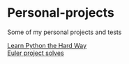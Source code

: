 # Personal-projects
Some of my personal projects and tests

[Learn Python the Hard Way](/learn)
<br>
[Euler project solves](/eulerproject)
